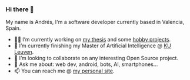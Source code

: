### Hi there 👋

My name is Andrés, I'm a software developer currently based in Valencia, Spain.

- 🧑‍💻 I’m currently working on [my thesis](https://github.com/systemallica/mercs) and some [hobby projects](https://github.com/systemallica/ValenBisi).
- 🌱 I’m currently finishing my Master of Artificial Intelligence @ [KU Leuven](https://www.kuleuven.be/english/).
- 👯 I’m looking to collaborate on any interesting Open Source project.
- 💬 Ask me about: web dev, android, bots, AI, smartphones... 
- 📫 You can reach me @ [my personal site](https://andres.reveronmolina.me).

